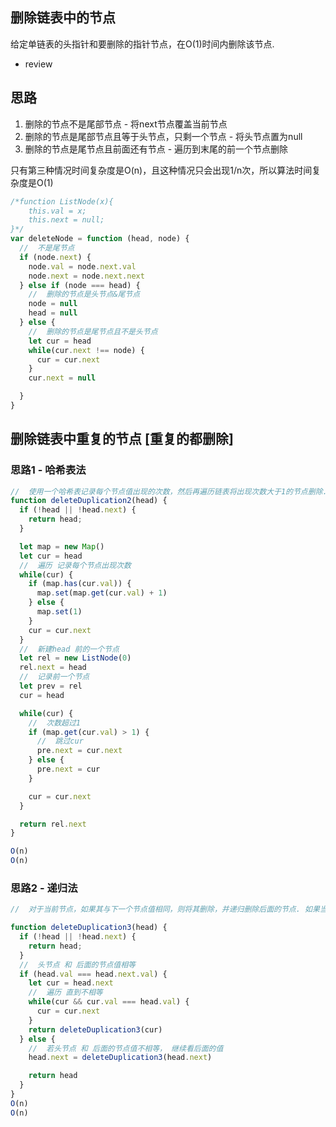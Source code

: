 ## 删除链表中的节点

给定单链表的头指针和要删除的指针节点，在O(1)时间内删除该节点. 
- review
## 思路

1. 删除的节点不是尾部节点 - 将next节点覆盖当前节点
2. 删除的节点是尾部节点且等于头节点，只剩一个节点 - 将头节点置为null
3. 删除的节点是尾节点且前面还有节点 - 遍历到末尾的前一个节点删除

只有第三种情况时间复杂度是O(n)，且这种情况只会出现1/n次，所以算法时间复杂度是O(1)

```js
/*function ListNode(x){
    this.val = x;
    this.next = null;
}*/
var deleteNode = function (head, node) {
  //  不是尾节点
  if (node.next) {
    node.val = node.next.val
    node.next = node.next.next
  } else if (node === head) {
    //  删除的节点是头节点&尾节点
    node = null
    head = null
  } else {
    //  删除的节点是尾节点且不是头节点
    let cur = head 
    while(cur.next !== node) {
      cur = cur.next
    }
    cur.next = null

  }
}
```

##  删除链表中重复的节点 [重复的都删除]

### 思路1 - 哈希表法
```js
//  使用一个哈希表记录每个节点值出现的次数，然后再遍历链表将出现次数大于1的节点删除. 
function deleteDuplication2(head) {
  if (!head || !head.next) {
    return head;
  }

  let map = new Map()
  let cur = head
  //  遍历 记录每个节点出现次数
  while(cur) {
    if (map.has(cur.val)) {
      map.set(map.get(cur.val) + 1)
    } else {
      map.set(1)
    }
    cur = cur.next
  }
  //  新建head 前的一个节点
  let rel = new ListNode(0)
  rel.next = head
  //  记录前一个节点
  let prev = rel
  cur = head

  while(cur) {
    //  次数超过1
    if (map.get(cur.val) > 1) {
      //  跳过cur
      pre.next = cur.next
    } else {
      pre.next = cur
    }

    cur = cur.next
  }

  return rel.next
}

O(n)
O(n)
```
### 思路2 - 递归法
```js
//  对于当前节点，如果其与下一个节点值相同，则将其删除，并递归删除后面的节点. 如果当前节点与下一个节点值不同，则递归处理后面的节点. 

function deleteDuplication3(head) {
  if (!head || !head.next) {
    return head;
  }
  //  头节点 和 后面的节点值相等
  if (head.val === head.next.val) {
    let cur = head.next
    //  遍历 直到不相等
    while(cur && cur.val === head.val) {
      cur = cur.next
    }
    return deleteDuplication3(cur)
  } else {
    //  若头节点 和 后面的节点值不相等， 继续看后面的值
    head.next = deleteDuplication3(head.next)

    return head
  }
}
O(n)
O(n)
```